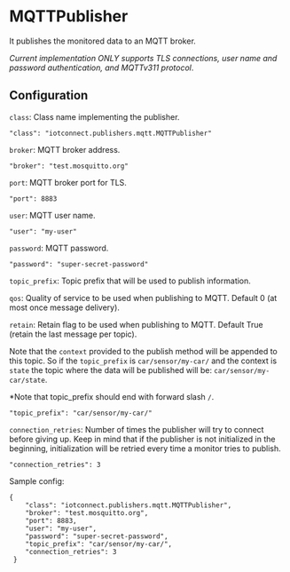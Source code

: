 # MQTTPublisher

It publishes the monitored data to an MQTT broker.

*Current implementation ONLY supports TLS connections, user name and password authentication, and MQTTv311 protocol*.

## Configuration

```class```: Class name implementing the publisher.

```"class": "iotconnect.publishers.mqtt.MQTTPublisher"```

```broker```: MQTT broker address.

```"broker": "test.mosquitto.org"```

```port```: MQTT broker port for TLS.

```"port": 8883```

```user```: MQTT user name.

```"user": "my-user"```

```password```: MQTT password.

```"password": "super-secret-password"```

```topic_prefix```: Topic prefix that will be used to publish information.

```qos```: Quality of service to be used when publishing to MQTT. Default 0 (at most once message delivery).

```retain```: Retain flag to be used when publishing to MQTT. Default True (retain the last message per topic).

Note that the  ```context``` provided to the publish method will be appended to this topic. So if the ```topic_prefix``` is ```car/sensor/my-car/``` and the context is ```state``` the topic where the data will be published will be: ```car/sensor/my-car/state```.

*Note that topic_prefix should end with forward slash ```/```.

```"topic_prefix": "car/sensor/my-car/"```

```connection_retries```: Number of times the publisher will try to connect before giving up. Keep in mind that if the publisher is not initialized in the beginning, initialization will be retried every time a monitor tries to publish.

```"connection_retries": 3```

Sample config:
```
{
    "class": "iotconnect.publishers.mqtt.MQTTPublisher",
    "broker": "test.mosquitto.org",
    "port": 8883,
    "user": "my-user",
    "password": "super-secret-password",
    "topic_prefix": "car/sensor/my-car/",
    "connection_retries": 3
 }
```
